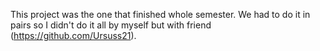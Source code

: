 This project was the one that finished whole semester. We had to do it in pairs so I didn't do it all by myself but with friend  (https://github.com/Ursuss21).
